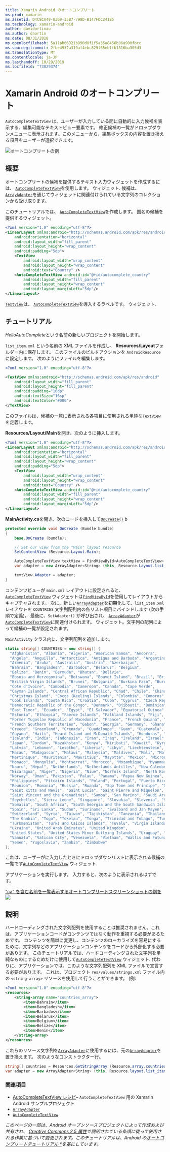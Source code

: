 ```yaml
---
title: Xamarin Android のオートコンプリート
ms.prod: xamarin
ms.assetid: D4C8CA49-8369-35B7-798D-B147FDC24185
ms.technology: xamarin-android
author: davidortinau
ms.author: daortin
ms.date: 08/31/2018
ms.openlocfilehash: 5a11ab06321b890d8f1f5a35a8456b06a900fbcc
ms.sourcegitcommit: 2fbe4932a319af4ebc829f65eb1fb1816ba305d3
ms.translationtype: MT
ms.contentlocale: ja-JP
ms.lasthandoff: 10/29/2019
ms.locfileid: "73029374"
---
```

# <a name="auto-complete-for-xamarinandroid"></a>Xamarin Android のオートコンプリート

`AutoCompleteTextView` は、ユーザーが入力している間に自動的に入力候補を表示する、編集可能なテキストビュー要素です。 修正候補の一覧がドロップダウンメニューに表示されます。このメニューから、編集ボックスの内容を置き換える項目をユーザーが選択できます。

![オートコンプリートの例](images/auto-complete.png)

## <a name="overview"></a>概要

オートコンプリートの候補を提供するテキスト入力ウィジェットを作成するには、 [`AutoCompleteTextView`](xref:Android.Widget.AutoCompleteTextView)を使用します。
ウィジェット. 候補は、 [`ArrayAdapter`](xref:Android.Widget.ArrayAdapter)を通じてウィジェットに関連付けられている文字列のコレクションから受け取ります。

このチュートリアルでは、 [`AutoCompleteTextView`](xref:Android.Widget.AutoCompleteTextView)を作成します。
国名の候補を提供するウィジェット。

```xml
<?xml version="1.0" encoding="utf-8"?>
<LinearLayout xmlns:android="http://schemas.android.com/apk/res/android"
    android:orientation="horizontal"
    android:layout_width="fill_parent"
    android:layout_height="wrap_content"
    android:padding="5dp">
    <TextView
        android:layout_width="wrap_content"
        android:layout_height="wrap_content"
        android:text="Country" />
    <AutoCompleteTextView android:id="@+id/autocomplete_country"
        android:layout_width="fill_parent"
        android:layout_height="wrap_content"
        android:layout_marginLeft="5dp"/>
</LinearLayout>
```

[`TextView`](xref:Android.Widget.TextView)は、 [`AutoCompleteTextView`](xref:Android.Widget.AutoCompleteTextView)を導入するラベルです。
ウィジェット.

## <a name="tutorial"></a>チュートリアル

*HelloAutoComplete*という名前の新しいプロジェクトを開始します。

`list_item.xml` という名前の XML ファイルを作成し、 **Resources/Layout**フォルダー内に保存します。 このファイルのビルドアクションを `AndroidResource`に設定します。 次のようにファイルを編集します。

```xml
<?xml version="1.0" encoding="utf-8"?>

<TextView xmlns:android="http://schemas.android.com/apk/res/android"
    android:layout_width="fill_parent"
    android:layout_height="fill_parent"
    android:padding="10dp"
    android:textSize="16sp"
    android:textColor="#000">
</TextView> 
```

このファイルは、候補の一覧に表示される各項目に使用される単純な[`TextView`](xref:Android.Widget.TextView)を定義します。

**Resources/Layout/Main**を開き、次のように挿入します。

```xml
<?xml version="1.0" encoding="utf-8"?>
<LinearLayout xmlns:android="http://schemas.android.com/apk/res/android"
    android:orientation="horizontal"
    android:layout_width="fill_parent"
    android:layout_height="wrap_content"
    android:padding="5dp">
    <TextView
        android:layout_width="wrap_content"
        android:layout_height="wrap_content"
        android:text="Country" />
    <AutoCompleteTextView android:id="@+id/autocomplete_country"
        android:layout_width="fill_parent"
        android:layout_height="wrap_content"
        android:layout_marginLeft="5dp"/>
</LinearLayout>
```

**MainActivity.cs**を開き、次のコードを挿入して[`OnCreate()`](xref:Android.App.Activity.OnCreate*)
b

```csharp
protected override void OnCreate (Bundle bundle)
{
    base.OnCreate (bundle);

    // Set our view from the "Main" layout resource
    SetContentView (Resource.Layout.Main);

    AutoCompleteTextView textView = FindViewById<AutoCompleteTextView> (Resource.Id.autocomplete_country);
    var adapter = new ArrayAdapter<String> (this, Resource.Layout.list_item, COUNTRIES);

    textView.Adapter = adapter;
}
```

コンテンツビューが `main.xml` レイアウトに設定されると、 [`AutoCompleteTextView`](xref:Android.Widget.AutoCompleteTextView)
ウィジェットは[`FindViewById`](xref:Android.App.Activity.FindViewById*)を使用してレイアウトからキャプチャされます。 次に、新しい[`ArrayAdapter`](xref:Android.Widget.ArrayAdapter)を初期化して、`list_item.xml` レイアウトを `COUNTRIES` 文字列配列内の各リスト項目にバインドします (次の手順で定義)。 最後に、`SetAdapter()` が呼び出され、 [`ArrayAdapter`](xref:Android.Widget.ArrayAdapter)が[`AutoCompleteTextView`](xref:Android.Widget.AutoCompleteTextView)に関連付けられます。
ウィジェット。文字列の配列によって候補の一覧が設定されます。

`MainActivity` クラス内に、文字列配列を追加します。

```csharp
static string[] COUNTRIES = new string[] {
  "Afghanistan", "Albania", "Algeria", "American Samoa", "Andorra",
  "Angola", "Anguilla", "Antarctica", "Antigua and Barbuda", "Argentina",
  "Armenia", "Aruba", "Australia", "Austria", "Azerbaijan",
  "Bahrain", "Bangladesh", "Barbados", "Belarus", "Belgium",
  "Belize", "Benin", "Bermuda", "Bhutan", "Bolivia",
  "Bosnia and Herzegovina", "Botswana", "Bouvet Island", "Brazil", "British Indian Ocean Territory",
  "British Virgin Islands", "Brunei", "Bulgaria", "Burkina Faso", "Burundi",
  "Cote d'Ivoire", "Cambodia", "Cameroon", "Canada", "Cape Verde",
  "Cayman Islands", "Central African Republic", "Chad", "Chile", "China",
  "Christmas Island", "Cocos (Keeling) Islands", "Colombia", "Comoros", "Congo",
  "Cook Islands", "Costa Rica", "Croatia", "Cuba", "Cyprus", "Czech Republic",
  "Democratic Republic of the Congo", "Denmark", "Djibouti", "Dominica", "Dominican Republic",
  "East Timor", "Ecuador", "Egypt", "El Salvador", "Equatorial Guinea", "Eritrea",
  "Estonia", "Ethiopia", "Faeroe Islands", "Falkland Islands", "Fiji", "Finland",
  "Former Yugoslav Republic of Macedonia", "France", "French Guiana", "French Polynesia",
  "French Southern Territories", "Gabon", "Georgia", "Germany", "Ghana", "Gibraltar",
  "Greece", "Greenland", "Grenada", "Guadeloupe", "Guam", "Guatemala", "Guinea", "Guinea-Bissau",
  "Guyana", "Haiti", "Heard Island and McDonald Islands", "Honduras", "Hong Kong", "Hungary",
  "Iceland", "India", "Indonesia", "Iran", "Iraq", "Ireland", "Israel", "Italy", "Jamaica",
  "Japan", "Jordan", "Kazakhstan", "Kenya", "Kiribati", "Kuwait", "Kyrgyzstan", "Laos",
  "Latvia", "Lebanon", "Lesotho", "Liberia", "Libya", "Liechtenstein", "Lithuania", "Luxembourg",
  "Macau", "Madagascar", "Malawi", "Malaysia", "Maldives", "Mali", "Malta", "Marshall Islands",
  "Martinique", "Mauritania", "Mauritius", "Mayotte", "Mexico", "Micronesia", "Moldova",
  "Monaco", "Mongolia", "Montserrat", "Morocco", "Mozambique", "Myanmar", "Namibia",
  "Nauru", "Nepal", "Netherlands", "Netherlands Antilles", "New Caledonia", "New Zealand",
  "Nicaragua", "Niger", "Nigeria", "Niue", "Norfolk Island", "North Korea", "Northern Marianas",
  "Norway", "Oman", "Pakistan", "Palau", "Panama", "Papua New Guinea", "Paraguay", "Peru",
  "Philippines", "Pitcairn Islands", "Poland", "Portugal", "Puerto Rico", "Qatar",
  "Reunion", "Romania", "Russia", "Rwanda", "Sqo Tome and Principe", "Saint Helena",
  "Saint Kitts and Nevis", "Saint Lucia", "Saint Pierre and Miquelon",
  "Saint Vincent and the Grenadines", "Samoa", "San Marino", "Saudi Arabia", "Senegal",
  "Seychelles", "Sierra Leone", "Singapore", "Slovakia", "Slovenia", "Solomon Islands",
  "Somalia", "South Africa", "South Georgia and the South Sandwich Islands", "South Korea",
  "Spain", "Sri Lanka", "Sudan", "Suriname", "Svalbard and Jan Mayen", "Swaziland", "Sweden",
  "Switzerland", "Syria", "Taiwan", "Tajikistan", "Tanzania", "Thailand", "The Bahamas",
  "The Gambia", "Togo", "Tokelau", "Tonga", "Trinidad and Tobago", "Tunisia", "Turkey",
  "Turkmenistan", "Turks and Caicos Islands", "Tuvalu", "Virgin Islands", "Uganda",
  "Ukraine", "United Arab Emirates", "United Kingdom",
  "United States", "United States Minor Outlying Islands", "Uruguay", "Uzbekistan",
  "Vanuatu", "Vatican City", "Venezuela", "Vietnam", "Wallis and Futuna", "Western Sahara",
  "Yemen", "Yugoslavia", "Zambia", "Zimbabwe"
};
```

これは、ユーザーがに入力したときにドロップダウンリストに表示される候補の一覧です[`AutoCompleteTextView`](xref:Android.Widget.AutoCompleteTextView)
ウィジェット.

アプリケーションを実行します。 入力すると、次のように表示されるはずです。

["ca" を含む名前を一覧表示するオートコンプリートスクリーンショットの例を![](auto-complete-images/helloautocomplete.png)](auto-complete-images/helloautocomplete.png#lightbox)

## <a name="more-information"></a>説明

ハードコーディングされた文字列配列を使用することは推奨されません。これは、アプリケーションコードがコンテンツではなく動作を重視する必要があるためです。 コンテンツを簡単に変更し、コンテンツのローカライズを容易にするために、文字列などのアプリケーションコンテンツをコードから外部化する必要があります。 このチュートリアルでは、ハードコーディングされた文字列を単純なものにするためだけに使用して[`AutoCompleteTextView`](xref:Android.Widget.AutoCompleteTextView)
ウィジェット. 代わりに、アプリケーションでは、このような文字列配列を XML ファイルで宣言する必要があります。 これは、プロジェクト `res/values/strings.xml` ファイル内の `<string-array>` リソースを使用して行うことができます。 (例:

```xml
<?xml version="1.0" encoding="utf-8"?>
<resources>
    <string-array name="countries_array">
        <item>Bahrain</item>
        <item>Bangladesh</item>
        <item>Barbados</item>
        <item>Belarus</item>
        <item>Belgium</item>
        <item>Belize</item>
        <item>Benin</item>
    </string-array>
</resources>
```

これらのリソース文字列を[`ArrayAdapter`](xref:Android.Widget.ArrayAdapter)に使用するには、元の[`ArrayAdapter`](xref:Android.Widget.ArrayAdapter)を置き換えます。
次のようなコンストラクター行。

```csharp
string[] countries = Resources.GetStringArray (Resource.array.countries_array);
var adapter = new ArrayAdapter<String> (this, Resource.layout.list_item, countries);
```

### <a name="references"></a>関連項目

- [AutoCompleteTextView レシピ](https://github.com/xamarin/recipes/tree/master/Recipes/android/controls/autocomplete_text_view/add_an_autocomplete_text_input)&ndash; `AutoCompleteTextView` 用の Xamarin Android サンプルプロジェクト
- [`ArrayAdapter`](xref:Android.Widget.ArrayAdapter)
- [`AutoCompleteTextView`](xref:Android.Widget.AutoCompleteTextView)

_このページの一部は、Android オープンソースプロジェクトによって作成および共有され、 [Creative Commons 2.5 属性](https://creativecommons.org/licenses/by/2.5/)で説明されている条項に従って使用される作業に基づいて変更されます。このチュートリアルは、Android の[オートコンプリートチュートリアル *](https://developer.android.com/resources/tutorials/views/hello-autocomplete.html)を基にしています。_
